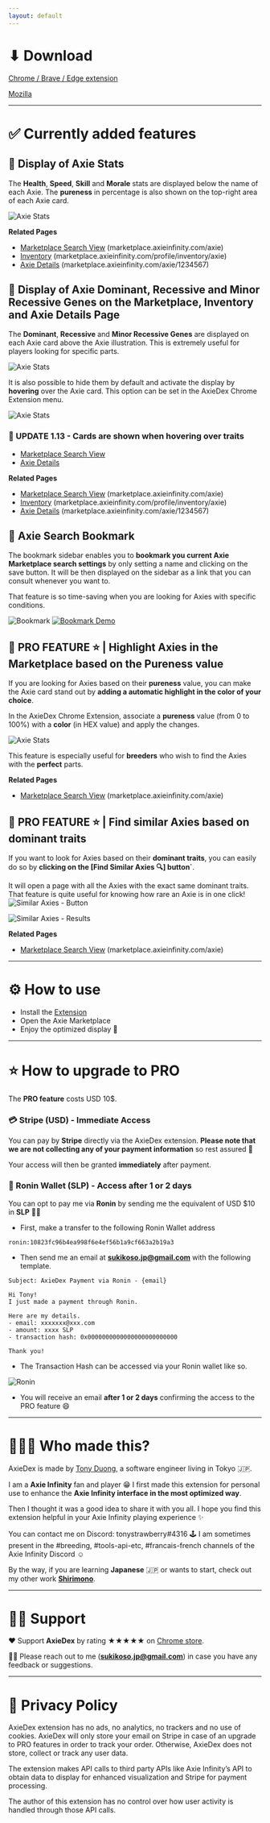 ```yaml
---
layout: default
---
```

# ⬇ Download

[Chrome / Brave / Edge extension](https://chrome.google.com/webstore/detail/axiedex-the-ultimate-axie/bknllnbfmljmdocaodafmlhcfciicabo)

[Mozilla](https://addons.mozilla.org/en-US/firefox/addon/axiedex/)

---

# ✅ Currently added features

## 📌 Display of Axie Stats

The **Health**, **Speed**, **Skill** and **Morale** stats are displayed below the name of each Axie. The **pureness** in percentage is also shown on the top-right area of each Axie card.

![Axie Stats](/assets/img/image_1.png)

**Related Pages**
- <u>Marketplace Search View</u> (marketplace.axieinfinity.com/axie)
- <u>Inventory</u> (marketplace.axieinfinity.com/profile/inventory/axie)
- <u>Axie Details</u> (marketplace.axieinfinity.com/axie/1234567)

## 📌 Display of Axie Dominant, Recessive and Minor Recessive Genes on the Marketplace, Inventory and Axie Details Page

The **Dominant**, **Recessive** and **Minor Recessive Genes** are displayed on each Axie card above the Axie illustration. This is extremely useful for players looking for specific parts.

![Axie Stats](/assets/img/image_2.png)

It is also possible to hide them by default and activate the display by **hovering** over the Axie card. This option can be set in the AxieDex Chrome Extension menu.

![Axie Stats](/assets/img/image_3.png)

### 📆 UPDATE 1.13 - Cards are shown when hovering over traits

- [Marketplace Search View](https://gyazo.com/814260c7f6f187c7a75c86970132ed4e)
- [Axie Details](https://gyazo.com/196cebe308dc55a8208f5bb32357b65e)

**Related Pages**
- <u>Marketplace Search View</u> (marketplace.axieinfinity.com/axie)
- <u>Inventory</u> (marketplace.axieinfinity.com/profile/inventory/axie)
- <u>Axie Details</u> (marketplace.axieinfinity.com/axie/1234567)

## 📌 Axie Search Bookmark

The bookmark sidebar enables you to **bookmark you current Axie Marketplace search settings** by only setting a name and clicking on the save button. It will be then displayed on the sidebar as a link that you can consult whenever you want to.

That feature is so time-saving when you are looking for Axies with specific conditions.

![Bookmark](/assets/img/image_5.png)
[![Bookmark Demo](https://i.gyazo.com/1e108eb1bf6fc6124c79486ef609bd8a.gif)](https://gyazo.com/1e108eb1bf6fc6124c79486ef609bd8a)

## 📌 PRO FEATURE ⭐️ | Highlight Axies in the Marketplace based on the Pureness value

If you are looking for Axies based on their **pureness** value, you can make the Axie card stand out by **adding a automatic highlight in the color of your choice**.

In the AxieDex Chrome Extension, associate a **pureness** value (from 0 to 100%) with a **color** (in HEX value) and apply the changes.

![Axie Stats](/assets/img/image_4.png)

This feature is especially useful for **breeders** who wish to find the Axies with the **perfect** parts.

**Related Pages**
- <u>Marketplace Search View</u> (marketplace.axieinfinity.com/axie)

## 📌 PRO FEATURE ⭐️ | Find similar Axies based on dominant traits

If you want to look for Axies based on their **dominant traits**, you can easily do so by **clicking on the [Find Similar Axies 🔍] button`**.

It will open a page with all the Axies with the exact same dominant traits. That feature is quite useful for knowing how rare an Axie is in one click!
![Similar Axies - Button](/assets/img/image_5.png)

![Similar Axies - Results](/assets/img/image_6.png)

**Related Pages**
- <u>Marketplace Search View</u> (marketplace.axieinfinity.com/axie)

---

# ⚙️ How to use

- Install the [Extension](https://chrome.google.com/webstore/detail/axiedex-the-ultimate-axie/bknllnbfmljmdocaodafmlhcfciicabo)
- Open the Axie Marketplace
- Enjoy the optimized display 🥳

---

# ⭐️ How to upgrade to PRO

The **PRO feature** costs USD 10$.

### 💳 Stripe (USD) - Immediate Access
You can pay by **Stripe** directly via the AxieDex extension. **Please note that we are not collecting any of your payment information** so rest assured 🙏

Your access will then be granted **immediately** after payment.

### 🍺 Ronin Wallet (SLP) - Access after 1 or 2 days
You can opt to pay me via **Ronin** by sending me the equivalent of USD $10 in **SLP** 👍🏻

- First, make a transfer to the following Ronin Wallet address
```
ronin:10823fc96b4ea998f6e4ef56b1a9cf663a2b19a3
```

- Then send me an email at **<a href="mailto:sukikoso.jp@gmail.com">sukikoso.jp@gmail.com</a>** with the following template.

```
Subject: AxieDex Payment via Ronin - {email}

Hi Tony!
I just made a payment through Ronin.

Here are my details.
- email: xxxxxxx@xxx.com
- amount: xxxx SLP
- transaction hash: 0x0000000000000000000000000

Thank you!
```

- The Transaction Hash can be accessed via your Ronin wallet like so.

![Ronin](/assets/img/ronin.png)

- You will receive an email **after 1 or 2 days** confirming the access to the PRO feature 😄

---

# 👨🏻‍💻 Who made this?

AxieDex is made by [Tony Duong](https://github.com/tonystrawberry), a software engineer living in Tokyo 🇯🇵.

I am a **Axie Infinity** fan and player 😁 I first made this extension for personal use to enhance the **Axie Infinity interface in the most optimized way**.

Then I thought it was a good idea to share it with you all. I hope you find this extension helpful in your Axie Infinity playing experience ✨

You can contact me on Discord: tonystrawberry#4316 🕹 I am sometimes present in the #breeding, #tools-api-etc, #francais-french channels of the Axie Infinity Discord ☺️

By the way, if you are learning **Japanese** 🇯🇵 or wants to start, check out my other work [**Shirimono**](https://shirimono.com).

---

# 🙌🏻 Support

❤️ Support **AxieDex** by rating ★★★★★ on [Chrome store](https://chrome.google.com/webstore/category/extensions?hl=en).

👨‍💻 Please reach out to me (**sukikoso.jp@gmail.com**) in case you have any feedback or suggestions.

---

# 👀 Privacy Policy
AxieDex extension has no ads, no analytics, no trackers and no use of cookies. AxieDex will only store your email on Stripe in case of an upgrade to PRO features in order to track your order. Otherwise, AxieDex does not store, collect or track any user data.

The extension makes API calls to third party APIs like Axie Infinity’s API to obtain data to display for enhanced visualization and Stripe for payment processing.

The author of this extension has no control over how user activity is handled through those API calls.
